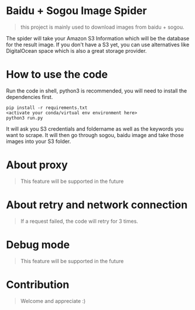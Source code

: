 # Baidu + Sogou Image Spider
> this project is mainly used to download images from baidu + sogou.

The spider will take your Amazon S3 Information which will be the database for the result image. If you don't have a S3 yet, you can use alternatives like DigitalOcean space which is also a great storage provider.

# How to use the code
Run the code in shell, python3 is recommended, you will need to install the dependencies first.
```
pip install -r requirements.txt
<activate your conda/virtual env environment here>
python3 run.py
```
It will ask you S3 credentials and foldername as well as the keywords you want to scrape. It will then go through sogou, baidu image and take those images into your S3 folder.

# About proxy
> This feature will be supported in the future

# About retry and network connection 
> If a request failed, the code will retry for 3 times.

# Debug mode
> This feature will be supported in the future

# Contribution
> Welcome and appreciate :) 
